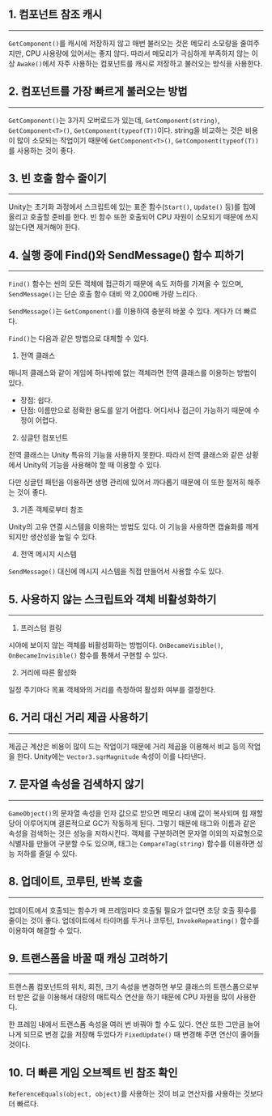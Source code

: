 ## 1. 컴포넌트 참조 캐시
---
`GetComponent()`를 캐시에 저장하지 않고 매번 불러오는 것은 메모리 소모량을 줄여주지만, CPU 사용량에 있어서는 좋지 않다. 따라서 메모리가 극심하게 부족하지 않는 이상 `Awake()`에서 자주 사용하는 컴포넌트를 캐시로 저장하고 불러오는 방식을 사용한다.
## 2. 컴포넌트를 가장 빠르게 불러오는 방법
---
`GetComponent()`는 3가지 오버로드가 있는데, `GetComponent(string)`, `GetComponent<T>()`, `GetComponent(typeof(T))`이다. string을 비교하는 것은 비용이 많이 소모되는 작업이기 때문에 `GetComponent<T>()`, `GetComponent(typeof(T))`를 사용하는 것이 좋다.

## 3. 빈 호출 함수 줄이기
---
Unity는 초기화 과정에서 스크립트에 있는 표준 함수(`Start()`, `Update()` 등)를 힙에 올리고 호출할 준비를 한다. 빈 함수 또한 호출되어 CPU 자원이 소모되기 때문에 쓰지 않는다면 제거해야 한다.

## 4. 실행 중에 Find()와 SendMessage() 함수 피하기
---
`Find()` 함수는 씬의 모든 객체에 접근하기 때문에 속도 저하를 가져올 수 있으며, `SendMessage()`는 단순 호출 함수 대비 약 2,000배 가량 느리다.

`SendMessage()`는 `GetComponent()`를 이용하여 충분히 바꿀 수 있다. 게다가 더 빠르다.

`Find()`는 다음과 같은 방법으로 대체할 수 있다.
1. 전역 클래스

매니저 클래스와 같이 게임에 하나밖에 없는 객체라면 전역 클래스를 이용하는 방법이 있다.

* 장점: 쉽다.
* 단점: 이름만으로 정확한 용도를 알기 어렵다. 어디서나 접근이 가능하기 때문에 수정이 어렵다.

2. 싱글턴 컴포넌트

전역 클래스는 Unity 특유의 기능을 사용하지 못한다. 따라서 전역 클래스와 같은 상황에서 Unity의 기능을 사용해야 할 때 이용할 수 있다.

다만 싱글턴 패턴을 이용하면 생명 관리에 있어서 까다롭기 때문에 이 또한 철저히 해주는 것이 좋다.

3. 기존 객체로부터 참조

Unity의 고유 연결 시스템을 이용하는 방법도 있다. 이 기능을 사용하면 캡슐화를 깨게 되지만 생산성을 높일 수 있다.

4. 전역 메시지 시스템

`SendMessage()` 대신에 메시지 시스템을 직접 만들어서 사용할 수도 있다.

## 5. 사용하지 않는 스크립트와 객체 비활성화하기
---
1. 프러스텀 컬링

시야에 보이지 않는 객체를 비활성화하는 방법이다. `OnBecameVisible()`, `OnBecameInvisible()` 함수를 통해서 구현할 수 있다.

2. 거리에 따른 활성화

일정 주기마다 목표 객체와의 거리를 측정하여 활성화 여부를 결정한다.

## 6. 거리 대신 거리 제곱 사용하기
---
제곱근 계산은 비용이 많이 드는 작업이기 때문에 거리 제곱을 이용해서 비교 등의 작업을 한다. Unity에는 `Vector3.sqrMagnitude` 속성이 이를 나타낸다.

## 7. 문자열 속성을 검색하지 않기
---
`GameObject()`의 문자열 속성을 인자 값으로 받으면 메모리 내에 값이 복사되며 힙 재할당이 이루어지며 결론적으로 GC가 작동하게 된다. 그렇기 때문에 태그와 이름과 같은 속성을 검색하는 것은 성능을 저하시킨다. 객체를 구분하려면 문자열 이외의 자료형으로 식별자를 만들어 구분할 수도 있으며, 태그는 `CompareTag(string)` 함수를 이용하면 성능 저하를 줄일 수 있다.

## 8. 업데이트, 코루틴, 반복 호출
---
업데이트에서 호출되는 함수가 매 프레임마다 호출될 필요가 없다면 초당 호출 횟수를 줄이는 것이 좋다. 업데이트에서 타이머를 두거나 코루틴, `InvokeRepeating()` 함수를 이용하여 해결할 수 있다.

## 9. 트랜스폼을 바꿀 때 캐싱 고려하기
---
트랜스폼 컴포넌트의 위치, 회전, 크기 속성을 변경하면 부모 클래스의 트랜스폼으로부터 받은 값을 이용해서 대량의 매트릭스 연산을 하기 때문에 CPU 자원을 많이 사용한다.

한 프레임 내에서 트랜스폼 속성을 여러 번 바꿔야 할 수도 있다. 연산 또한 그만큼 늘어나게 되므로 변경 값을 저장해 두었다가 `FixedUpdate()` 때 변경해 주면 연산이 줄어들 것이다.

## 10. 더 빠른 게임 오브젝트 빈 참조 확인

`ReferenceEquals(object, object)`를 사용하는 것이 비교 연산자를 사용하는 것보다 더 빠르다.